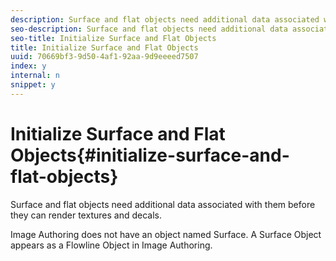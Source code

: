 ```yaml
---
description: Surface and flat objects need additional data associated with them before they can render textures and decals.
seo-description: Surface and flat objects need additional data associated with them before they can render textures and decals.
seo-title: Initialize Surface and Flat Objects
title: Initialize Surface and Flat Objects
uuid: 70669bf3-9d50-4af1-92aa-9d9eeeed7507
index: y
internal: n
snippet: y
---
```


# Initialize Surface and Flat Objects{#initialize-surface-and-flat-objects}

Surface and flat objects need additional data associated with them before they can render textures and decals.

 Image Authoring does not have an object named Surface. A Surface Object appears as a Flowline Object in Image Authoring. 
